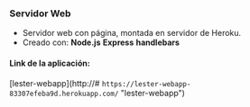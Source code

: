### Servidor Web 

- Servidor web con página, montada en servidor de Heroku.
- Creado con:
**Node.js**
**Express**
**handlebars**


#### Link de la aplicación:

[lester-webapp](http://# ````` https://lester-webapp-83307efeba9d.herokuapp.com/ ````` "lester-webapp")